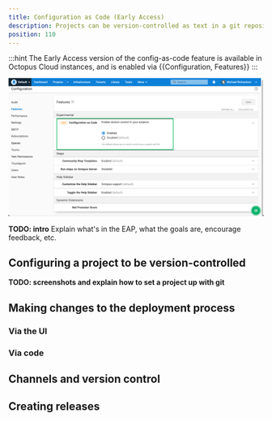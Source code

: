 ```yaml
---
title: Configuration as Code (Early Access) 
description: Projects can be version-controlled as text in a git repository 
position: 110 
---
```


:::hint
The Early Access version of the config-as-code feature is available in Octopus Cloud instances, and is enabled via {{Configuration, Features}}
:::

![Config as code feature toggle](config-as-code-feature-toggle.png "width=500")

**TODO: intro**
Explain what's in the EAP, what the goals are, encourage feedback, etc.

## Configuring a project to be version-controlled 

**TODO: screenshots and explain how to set a project up with git**

## Making changes to the deployment process 

### Via the UI

### Via code

## Channels and version control

## Creating releases
